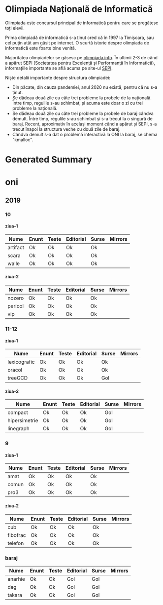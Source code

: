 # Olimpiada Națională de Informatică

Olimpiada este concursul principal de informatică pentru care se pregătesc toți elevii.

Prima olimpiadă de informatică s-a ținut cred că în 1997 la Timișoara, sau cel puțin atât 
am găsit pe internet. O scurtă istorie despre olimpiada de informatică este foarte bine
venită.

Majoritatea olimpiadelor se găsesc pe [olimpiada.info](http://olimpiada.info/index.php). În 
ultimii 2-3 de când a apărut SEPI (Societatea pentru Excelență și Performanță în Informatică),
informațiile importante se află acuma pe site-ul [SEPI](https://www.sepi.ro/despre/sepi).

Niște detalii importante despre structura olimpiadei:

* Din păcate, din cauza pandemiei, anul 2020 nu există, pentru că nu s-a ținut.
* Se dădeau două zile cu câte trei probleme la probele de la națională.
Între timp, regulile s-au schimbat, și acuma este doar o zi cu trei probleme la națională.
* Se dădeau două zile cu câte trei probleme la probele de baraj cândva demult. Între timp,
regulile s-au schimbat și s-a trecut la o singură de baraj. Recent, aproximativ în același 
moment când a apărut și SEPI, s-a trecut înapoi la structura veche cu două zile de baraj.
* Cândva demult s-a dat o problemă interactivă la ONI la baraj, se chema "kmalloc".

# Generated Summary

# oni

## 2019

### 10

#### ziua-1

| Nume | Enunt | Teste | Editorial | Surse | Mirrors |
| ---- | ----- | ----- | --------- | ----- | ------- |
| artifact | Ok | Ok | Ok | Ok |  |
| scara | Ok | Ok | Ok | Ok |  |
| walle | Ok | Ok | Ok | Ok |  |

#### ziua-2

| Nume | Enunt | Teste | Editorial | Surse | Mirrors |
| ---- | ----- | ----- | --------- | ----- | ------- |
| nozero | Ok | Ok | Ok | Ok |  |
| pericol | Ok | Ok | Ok | Ok |  |
| vip | Ok | Ok | Ok | Ok |  |

### 11-12

#### ziua-1

| Nume | Enunt | Teste | Editorial | Surse | Mirrors |
| ---- | ----- | ----- | --------- | ----- | ------- |
| lexicografic | Ok | Ok | Ok | Ok |  |
| oracol | Ok | Ok | Ok | Ok |  |
| treeGCD | Ok | Ok | Ok | Gol |  |

#### ziua-2

| Nume | Enunt | Teste | Editorial | Surse | Mirrors |
| ---- | ----- | ----- | --------- | ----- | ------- |
| compact | Ok | Ok | Ok | Gol |  |
| hipersimetrie | Ok | Ok | Ok | Gol |  |
| linegraph | Ok | Ok | Ok | Gol |  |

### 9

#### ziua-1

| Nume | Enunt | Teste | Editorial | Surse | Mirrors |
| ---- | ----- | ----- | --------- | ----- | ------- |
| amat | Ok | Ok | Ok | Ok |  |
| comun | Ok | Ok | Ok | Ok |  |
| pro3 | Ok | Ok | Ok | Ok |  |

#### ziua-2

| Nume | Enunt | Teste | Editorial | Surse | Mirrors |
| ---- | ----- | ----- | --------- | ----- | ------- |
| cub | Ok | Ok | Ok | Ok |  |
| fibofrac | Ok | Ok | Ok | Ok |  |
| telefon | Ok | Ok | Ok | Ok |  |

### baraj

| Nume | Enunt | Teste | Editorial | Surse | Mirrors |
| ---- | ----- | ----- | --------- | ----- | ------- |
| anarhie | Ok | Ok | Gol | Gol |  |
| dag | Ok | Ok | Gol | Gol |  |
| takara | Ok | Ok | Gol | Gol |  |
